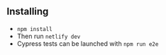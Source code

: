 ## Installing

* `npm install`
* Then run `netlify dev`
* Cypress tests can be launched with `npm run e2e`

